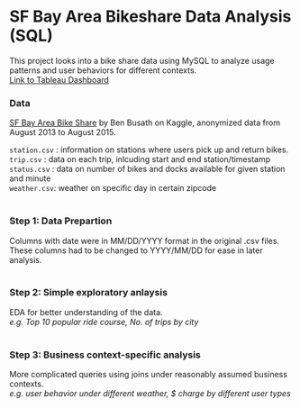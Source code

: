 # SF Bay Area Bikeshare Data Analysis (SQL)
This project looks into a bike share data using MySQL to analyze usage patterns and user behaviors for different contexts.  
[Link to Tableau Dashboard](https://public.tableau.com/views/SFBikeShare_17065621499340/Dashboard1?:language=en-US&publish=yes&:display_count=n&:origin=viz_share_link)

### Data
[SF Bay Area Bike Share](https://www.kaggle.com/datasets/benhamner/sf-bay-area-bike-share) by Ben Busath on Kaggle, anonymized data from August 2013 to August 2015.

`station.csv` : information on stations where users pick up and return bikes.  
`trip.csv` : data on each trip, inlcuding start and end station/timestamp  
`status.csv` : data on number of bikes and docks available for given station and minute  
`weather.csv`: weather on specific day in certain zipcode  
</br> 

### Step 1: Data Prepartion
Columns with date were in MM/DD/YYYY format in the original .csv files.  
These columns had to be changed to YYYY/MM/DD for ease in later analysis.  
</br> 

### Step 2: Simple exploratory anlaysis
EDA for better understanding of the data.  
_e.g. Top 10 popular ride course, No. of trips by city_  
</br> 

### Step 3: Business context-specific analysis
More complicated queries using joins under reasonably assumed business contexts.  
_e.g. user behavior under different weather, $ charge by different user types_ 


